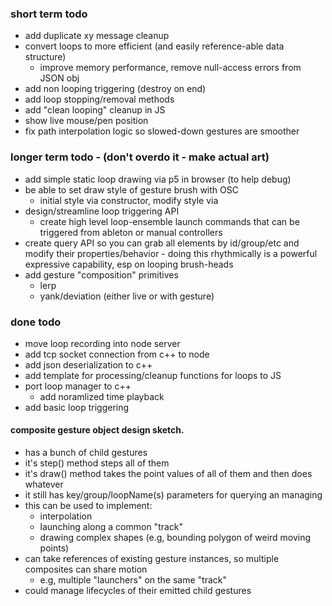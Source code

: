 ### short term todo
- add duplicate xy message cleanup
- convert loops to more efficient (and easily reference-able data structure)
    - improve memory performance, remove null-access errors from JSON obj
- add non looping triggering (destroy on end)
- add loop stopping/removal methods
- add "clean looping" cleanup in JS
- show live mouse/pen position
- fix path interpolation logic so slowed-down gestures are smoother

### longer term todo - (don't overdo it - make actual art)
- add simple static loop drawing via p5 in browser (to help debug)
- be able to set draw style of gesture brush with OSC
    - initial style via constructor, modify style via 
- design/streamline loop triggering API 
    - create high level loop-ensemble launch commands that can be triggered from ableton or manual controllers
- create query API so you can grab all elements by id/group/etc and modify their properties/behavior
        - doing this rhythmically is a powerful expressive capability, esp on looping brush-heads
- add gesture "composition" primitives
    - lerp
    - yank/deviation (either live or with gesture)


### done todo 
- move loop recording into node server
- add tcp socket connection from c++ to node 
- add json deserialization to c++
- add template for processing/cleanup functions for loops to JS
- port loop manager to c++
    - add noramlized time playback
- add basic loop triggering




#### composite gesture object design sketch.
- has a bunch of child gestures
- it's step() method steps all of them 
- it's draw() method takes the point values of all of them and then does whatever
- it still has key/group/loopName(s) parameters for querying an managing
- this can be used to implement:
    - interpolation
    - launching along a common "track" 
    - drawing complex shapes (e.g, bounding polygon of weird moving points)
- can take references of existing gesture instances, so multiple composites can share motion
    - e.g, multiple "launchers" on the same "track" 
- could manage lifecycles of their emitted child gestures